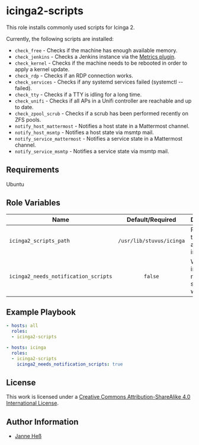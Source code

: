 # icinga2-scripts

This role installs commonly used scripts for Icinga 2.

Currently, the following scripts are installed:

- `check_free` - Checks if the machine has enough available memory.
- `check_jenkins` - Checks a Jenkins instance via the [Metrics plugin](https://wiki.jenkins.io/display/JENKINS/Metrics+Plugin).
- `check_kernel` - Checks if the machine needs to be rebooted in order to apply a kernel update.
- `check_rdp` - Checks if an RDP connection works.
- `check_services` - Checks if any systemd services failed (systemctl --failed).
- `check_tty` - Checks if a TTY is idling for a long time.
- `check_unifi` - Checks if all APs in a Unifi controller are reachable and up to date.
- `check_zpool_scrub` - Checks if a scrub has been performed recently on ZFS pools.
- `notify_host_mattermost` - Notifies a host state in a Mattermost channel.
- `notify_host_msmtp` - Notifies a host state via msmtp mail.
- `notify_service_mattermost` - Notifies a service state in a Mattermost channel.
- `notify_service_msmtp` - Notifies a service state via msmtp mail.

## Requirements

Ubuntu

## Role Variables

| Name                                 | Default/Required         | Description                                         |
|--------------------------------------|:------------------------:|-----------------------------------------------------|
| `icinga2_scripts_path`               | `/usr/lib/stuvus/icinga` | Path where the scripts are installed to             |
| `icinga2_needs_notification_scripts` | `false`                  | Whether to install the notification scripts as well |

## Example Playbook

```yml
- hosts: all
  roles:
  - icinga2-scripts

- hosts: icinga
  roles:
  - icinga2-scripts
    icinga2_needs_notification_scripts: true
```

## License

This work is licensed under a [Creative Commons Attribution-ShareAlike 4.0 International License](https://creativecommons.org/licenses/by-sa/4.0/).

## Author Information

- [Janne Heß](https://github.com/dasJ)

